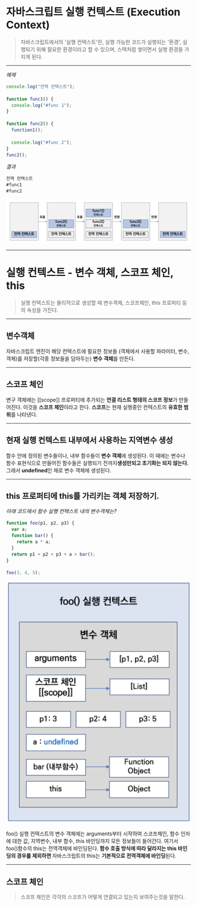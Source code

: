# 자바스크립트 실행 컨텍스트 (Execution Context)

> 자바스크립트에서의 '실행 컨텍스트'란, 실행 가능한 코드가 실행되는 '환경', 실행되기 위해 필요한 환경이라고 할 수 있으며, 스택처럼 쌓이면서 실행 환경을 가지게 된다.

---

<i>예제</i>

```js
console.log("전역 컨텍스트");

function func1() {
  console.log("#func 1");
}

function func2() {
  function1();

  console.log("#func 2");
}
func2();
```

<i>결과</i>

```js
전역 컨텍스트
#func1
#func2
```

![실행컨텍스트 스택](실행컨텍스트_스택.png)

---

# 실행 컨텍스트 - 변수 객체, 스코프 체인, this

> 실행 컨텍스트는 물리적으로 생성할 때 변수객체, 스코프체인, this 프로퍼티 등의 속성을 가진다.

---

## 변수객체

자바스크립트 엔진이 해당 컨텍스트에 필요한 정보들 (객체에서 사용할 파라미터, 변수, 객체)를 저장할(각종 정보들을 담아두는) <b>변수 객체</b>를 만든다.

---

## 스코프 체인

변구 객체에는 [[scope]] 프로퍼티에 추가되는 <b>연결 리스트 형태의 스코프 정보</b>가 만들어진다. 이것을 <b>스코프 체인</b>이라고 한다. <b>스코프</b>는 현재 실행중인 컨텍스트의 <b>유효한 범위</b>를 나타낸다.

---

## 현재 실행 컨텍스트 내부에서 사용하는 지역변수 생성

함수 안에 정의된 변수들이나, 내부 함수들이 <b>변수 객체</b>에 생성된다.
이 때에는 변수나 함수 표현식으로 만들어진 함수들은 실행되기 전까지<b>생성만되고 초기화는 되지 않는다.</b> 그래서 <b>undefined</b>인 채로 변수 객체에 생성된다.

---

## this 프로퍼티에 this를 가리키는 객체 저장하기.

<i>아래 코드에서 함수 실행 컨텍스트 내의 변수객체는?</i>

```js
function foo(p1, p2, p3) {
  var a;
  function bar() {
    return a * a;
  }
  return p1 + p2 + p3 + a + bar();
}

foo(3, 4, 5);
```

![변수객체](변수객체.png)

foo() 실행 컨텍스트의 변수 객체에는 arguments부터 시작하여 스코프체인, 함수 인자에 대한 값, 지역변수, 내부 함수, this 바인딩까지 모든 정보들이 들어간다.
여기서 foo()함수의 this는 전역객체에 바인딩된다.
<b>함수 호출 방식에 따라 달라지는 this 바인딩의 경우를 제외하면 </b>자바스크립트의 this는 <b>기본적으로 전역객체에 바인딩</b>된다.

---


##  스코프 체인

> 스코프 체인은 각각의 스코프가 어떻게 연결되고 있는지 보여주는것을 말한다.

